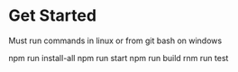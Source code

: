 # Get Started
Must run commands in linux or from git bash on windows

npm run install-all
npm run start
npm run build
rnm run test





